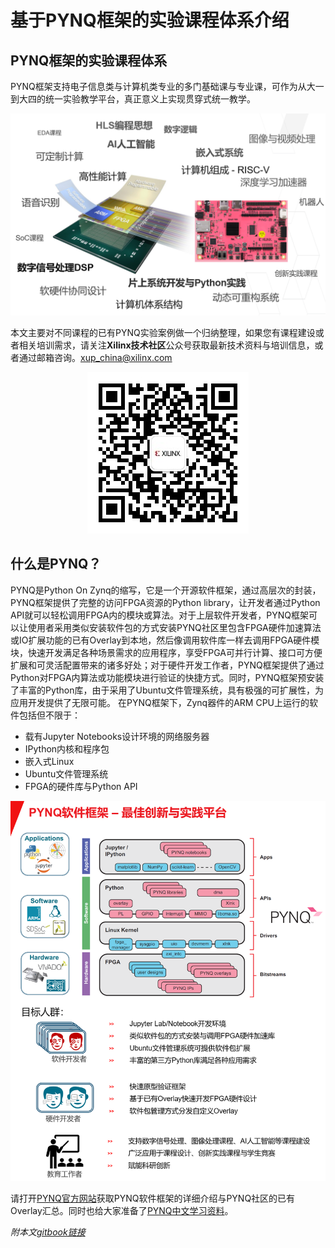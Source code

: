 # 基于PYNQ框架的实验课程体系介绍

## PYNQ框架的实验课程体系
PYNQ框架支持电子信息类与计算机类专业的多门基础课与专业课，可作为从大一到大四的统一实验教学平台，真正意义上实现贯穿式统一教学。
<p align="center">
<img src ="images/PynqCourses.PNG">
</p>
<p align = "center">
</p>

本文主要对不同课程的已有PYNQ实验案例做一个归纳整理，如果您有课程建设或者相关培训需求，请关注**Xilinx技术社区**公众号获取最新技术资料与培训信息，或者通过邮箱咨询。xup_china@xilinx.com
<p align="center">
<img src ="images/qrcode_Xilinx_Small.jpg">
</p>
<p align = "center">
</p>

## 什么是PYNQ？

PYNQ是Python On Zynq的缩写，它是一个开源软件框架，通过高层次的封装，PYNQ框架提供了完整的访问FPGA资源的Python library，让开发者通过Python API就可以轻松调用FPGA内的模块或算法。对于上层软件开发者，PYNQ框架可以让使用者采用类似安装软件包的方式安装PYNQ社区里包含FPGA硬件加速算法或IO扩展功能的已有Overlay到本地，然后像调用软件库一样去调用FPGA硬件模块，快速开发满足各种场景需求的应用程序，享受FPGA可并行计算、接口可方便扩展和可灵活配置带来的诸多好处；对于硬件开发工作者，PYNQ框架提供了通过Python对FPGA内算法或功能模块进行验证的快捷方式。同时，PYNQ框架预安装了丰富的Python库，由于采用了Ubuntu文件管理系统，具有极强的可扩展性，为应用开发提供了无限可能。
在PYNQ框架下，Zynq器件的ARM CPU上运行的软件包括但不限于：

- 载有Jupyter Notebooks设计环境的网络服务器
- IPython内核和程序包
- 嵌入式Linux
- Ubuntu文件管理系统
- FPGA的硬件库与Python API

<p align="center">
<img src ="images/PYNQ.PNG">
</p>
<p align = "center">
</p>

请打开[PYNQ官方网站](www.pynq.io)获取PYNQ软件框架的详细介绍与PYNQ社区的已有Overlay汇总。同时也给大家准备了[PYNQ中文学习资料](https://pynqdocs.gitbook.io/pynq-tutorial/)。



*附本文[gitbook链接](https://pynqdocs.gitbook.io/pynq-courses/)*